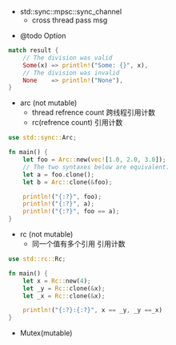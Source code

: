 - std::sync::mpsc::sync_channel
  - cross thread pass msg

* @todo Option<T>

```rs
match result {
    // The division was valid
    Some(x) => println!("Some: {}", x),
    // The division was invalid
    None    => println!("None"),
}
```

- arc (not mutable)
  - thread refrence count 跨线程引用计数
  - rc(refrence count) 引用计数

```rs
use std::sync::Arc;

fn main() {
    let foo = Arc::new(vec![1.0, 2.0, 3.0]);
    // The two syntaxes below are equivalent.
    let a = foo.clone();
    let b = Arc::clone(&foo);

    println!("{:?}", foo);
    println!("{:?}", a);
    println!("{:?}", foo == a);
}
```

- rc (not mutable)
  - 同一个值有多个引用 引用计数

```rs
use std::rc::Rc;

fn main() {
    let x = Rc::new(4);
    let _y = Rc::clone(&x);
    let _x = Rc::clone(&x);

    println!("{:?}:{:?}", x == _y, _y ==_x)
}
```

- Mutex(mutable)
